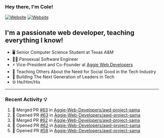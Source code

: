 ### Hey there, I'm Cole!

[![Website](https://img.shields.io/website?label=aggiedevelopers.com&style=for-the-badge&url=https%3A%2F%2Faggiedevelopers.com)](https://aggiedevelopers.com)
[![Website](https://img.shields.io/website?label=coledc.com&style=for-the-badge&url=https%3A%2F%2Fcoledc.com)](https://coledc.com)

## I'm a passionate web developer, teaching everything I know!

- 🖥️ Senior Computer Science Student at Texas A&M
- 🏳️‍🌈 Pansexual Software Engineer
- ⚡ Vice-President and Co-Founder at [Aggie Web Developers](https://www.aggiedevelopers.com)
- 💙 Teaching Others About the Need for Social Good in the Tech Industry
- 🚀 Building The Next Generation of Leaders in Tech
- 🌐 He/Him/His

---

### Recent Activity 💡

<!--START_SECTION:activity-->

1. 🎉 Merged PR [#63](https://github.com/Aggie-Web-Developers/awd-project-sama/pull/63) in [Aggie-Web-Developers/awd-project-sama](https://github.com/Aggie-Web-Developers/awd-project-sama)
2. 💪 Opened PR [#63](https://github.com/Aggie-Web-Developers/awd-project-sama/pull/63) in [Aggie-Web-Developers/awd-project-sama](https://github.com/Aggie-Web-Developers/awd-project-sama)
3. 🎉 Merged PR [#62](https://github.com/Aggie-Web-Developers/awd-project-sama/pull/62) in [Aggie-Web-Developers/awd-project-sama](https://github.com/Aggie-Web-Developers/awd-project-sama)
4. 💪 Opened PR [#62](https://github.com/Aggie-Web-Developers/awd-project-sama/pull/62) in [Aggie-Web-Developers/awd-project-sama](https://github.com/Aggie-Web-Developers/awd-project-sama)
5. 💪 Opened PR [#58](https://github.com/Aggie-Web-Developers/awd-project-sama/pull/58) in [Aggie-Web-Developers/awd-project-sama](https://github.com/Aggie-Web-Developers/awd-project-sama)
<!--END_SECTION:activity-->
